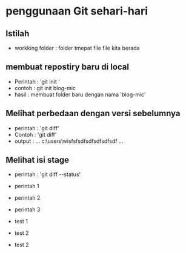 # penggunaan Git sehari-hari #

## Istilah ##
* workking folder : folder tmepat file file kita berada

## membuat repostiry baru di local ##

* Perintah : 'git init <nama-folder>'
* contoh : git init blog-mic
* hasil : membuat folder baru dengan nama 'blog-mic' 

## Melihat perbedaan dengan versi sebelumnya ##

* perintah : 'git diff'
* Contoh : 'git diff'
* output :
	...
	c:\users\wisfsfsdfsdfsdfsdfsdf
	...

## Melihat isi stage ##

* perintah : 'git diff --status'
* perintah 1
* perintah 2
* perintah 3

* test 1

* test 2

* test 2